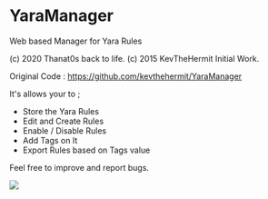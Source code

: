 # YaraManager
Web based Manager for Yara Rules  

(c) 2020 Thanat0s back to life. 
(c) 2015 KevTheHermit Initial Work.

Original Code : https://github.com/kevthehermit/YaraManager

It's allows your to ;  
* Store the Yara Rules
* Edit and Create Rules
* Enable / Disable Rules
* Add Tags on It
* Export Rules based on Tags value

Feel free to improve and report bugs.

![](https://github.com/Th4nat0s/YaraManager/raw/master/Documentations/Home.png)
